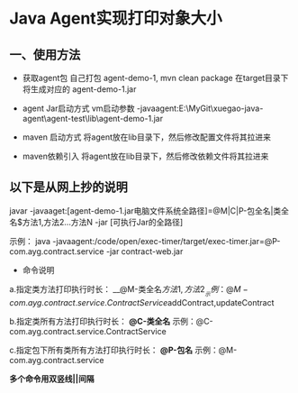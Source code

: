 # Java Agent实现打印对象大小

## 一、使用方法

- 获取agent包 自己打包 agent-demo-1, mvn clean package 在target目录下将生成对应的 agent-demo-1.jar

- agent Jar启动方式 vm启动参数 -javaagent:E:\MyGit\xuegao-java-agent\agent-test\lib\agent-demo-1.jar

- maven 启动方式 将agent放在lib目录下，然后修改配置文件将其拉进来

- maven依赖引入 将agent放在lib目录下，然后修改依赖文件将其拉进来

## 以下是从网上抄的说明

javar -javaaget:[agent-demo-1.jar电脑文件系统全路径]=@M|C|P-包全名|类全名$方法1,方法2...方法N -jar [可执行Jar的全路径]

示例： java -javaagent:/code/open/exec-timer/target/exec-timer.jar=@P-com.ayg.contract.service -jar contract-web.jar

- 命令说明

a.指定类方法打印执行时长： __@M-类全名$方法1,方法2__
示例：@M-com.ayg.contract.service.ContractService$addContract,updateContract

b.指定类所有方法打印执行时长： __@C-类全名__
示例：@C-com.ayg.contract.service.ContractService

c.指定包下所有类所有方法打印执行时长： __@P-包名__
示例：@M-com.ayg.contract.service

__多个命令用双竖线||间隔__ 




